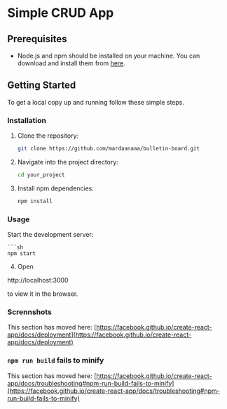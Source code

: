 # Simple CRUD App

## Prerequisites

- Node.js and npm should be installed on your machine. You can download and install them from [here](https://nodejs.org/).

## Getting Started

To get a local copy up and running follow these simple steps.

### Installation

1. Clone the repository:
   ```sh
   git clone https://github.com/mardaanaaa/bulletin-board.git
   
2. Navigate into the project directory:
    ```sh
   cd your_project
3. Install npm dependencies:
    ```sh
    npm install
### Usage
Start the development server:
 
    ```sh
    npm start

4. Open 

http://localhost:3000
 
to view it in the browser.

### Scrennshots

This section has moved here: [https://facebook.github.io/create-react-app/docs/deployment](https://facebook.github.io/create-react-app/docs/deployment)

### `npm run build` fails to minify

This section has moved here: [https://facebook.github.io/create-react-app/docs/troubleshooting#npm-run-build-fails-to-minify](https://facebook.github.io/create-react-app/docs/troubleshooting#npm-run-build-fails-to-minify)
